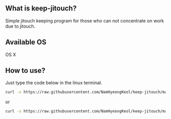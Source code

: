 ## What is keep-jitouch?
Simple jitouch keeping program for those who can not concentrate on work due to jitouch.

## Available OS
OS X

## How to use?

Just type the code below in the linux terminal.

```bash
curl -s https://raw.githubusercontent.com/NamHyeongKeol/keep-jitouch/master/keep-jitouch.sh | bash
```

or

```zsh
curl -s https://raw.githubusercontent.com/NamHyeongKeol/keep-jitouch/master/keep-jitouch.sh | zsh
```
